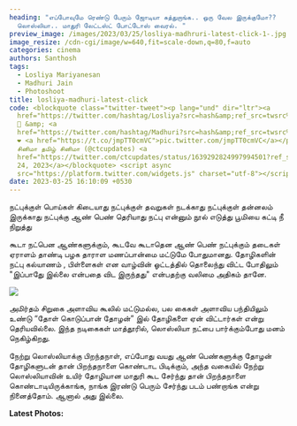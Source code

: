 ```yaml
---
heading: "எப்போவுமே ரெண்டு பேரும் ஜோடியா சுத்துறாங்க.. ஒரு வேல இருக்குமோ??
  லொஸ்லியா.. மாதுரி லேட்டஸ்ட் போட்டோஸ் வைரல். "
preview_image: /images/2023/03/25/losliya-madhruri-latest-click-1-.jpg
image_resize: /cdn-cgi/image/w=640,fit=scale-down,q=80,f=auto
categories: cinema
authors: Santhosh
tags:
  - Losliya Mariyanesan
  - Madhuri Jain
  - Photoshoot
title: losliya-madhuri-latest-click
code: <blockquote class="twitter-tweet"><p lang="und" dir="ltr"><a
  href="https://twitter.com/hashtag/Losliya?src=hash&amp;ref_src=twsrc%5Etfw">#Losliya</a>
  💚 &amp; <a
  href="https://twitter.com/hashtag/Madhuri?src=hash&amp;ref_src=twsrc%5Etfw">#Madhuri</a>
  ❤️ <a href="https://t.co/jmpTT0cmVC">pic.twitter.com/jmpTT0cmVC</a></p>&mdash;
  சினிமா தமிழ் சினிமா (@ctcupdates) <a
  href="https://twitter.com/ctcupdates/status/1639292824997994501?ref_src=twsrc%5Etfw">March
  24, 2023</a></blockquote> <script async
  src="https://platform.twitter.com/widgets.js" charset="utf-8"></script>
date: 2023-03-25 16:10:09 +0530
---
```

நட்புக்குள் பொய்கள் கிடையாது
நட்புக்குள் தவறுகள் நடக்காது
நட்புக்குள் தன்னலம் இருக்காது
நட்புக்கு ஆண் பெண் தெரியாது
நட்பு என்னும் நூல் எடுத்து
பூமியை கட்டி நீ நிறுத்து

கூடா நட்பென ஆண்களுக்கும், கூடவே கூடாதென ஆண் பெண் நட்புக்கும் தடைகள் ஏராளம் தாண்டி பழக தாராள மணப்பான்மை மட்டுமே போதுமானது. தோழிகளின் நட்பு கல்யாணம் , பிள்ளைகள் என வாழ்வின் ஓட்டத்தில் தொலைந்து விட்ட போதிலும் "இப்பாதேு இல்லை என்பதை விட இருந்தது" என்பதற்கு வலிமை அதிகம் தானே.

![](/images/2023/03/25/losliya-madhruri-latest-click-2-.jpg)

அமிர்தம் சிறுகை அளாவிய கூலில் மட்டுமல்ல, பல கைகள் அளாவிய பந்தியிலும் உண்டு
“தோள் கொடுப்பான் தோழன்” இல் 
தோழிகளை ஏன் விட்டார்கள் என்று தெரியவில்லை. இந்த நடிகைகள் மாத்தூரில், லொஸ்லியா நட்பை பார்க்கும்போது மனம் நெகிழ்கிறது.

நேற்று லொஸ்லியாக்கு பிறந்தநாள், எப்போது வயது ஆண் பெண்களுக்கு தோழன் தோழிகளுடன் தான் பிறந்தநாளை கொண்டாட பிடிக்கும், அந்த வகையில் நேற்று லொஸ்லியாவின் உயிர் தோழியான மாதுரி கூட சேர்ந்து தான் பிறந்தநாளை கொண்டாடியிருக்காங்க, நாங்க இரண்டு பெரும் சேர்ந்து படம் பண்றாங்க என்று நினைத்தோம். ஆனால் அது இல்லை. 

**L﻿atest Photos:**